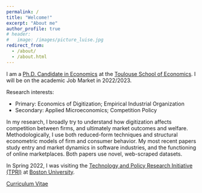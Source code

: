 ```yaml
---
permalink: /
title: "Welcome!"
excerpt: "About me"
author_profile: true
# header:
#   image: /images/picture_luise.jpg 
redirect_from: 
  - /about/
  - /about.html
---
```



I am a [Ph.D. Candidate in Economics](https://www.tse-fr.eu/people/luise-eisfeld) at the [Toulouse School of Economics](https://www.tse-fr.eu). I will be on the academic Job Market in 2022/2023.

Research interests: 
* Primary: Economics of Digitization; Empirical Industrial Organization
* Secondary: Applied Microeconomics; Competition Policy

In my research, I broadly try to understand how digitization affects competition between firms, and ultimately market outcomes and welfare. Methodologically, I use both reduced-form techniques and structural econometric models of firm and consumer behavior. My most recent papers study entry and market dynamics in software industries, and the functioning of online marketplaces. Both papers use novel, web-scraped datasets.

In Spring 2022, I was visiting the [Technology and Policy Research Initiative (TPRI)](https://sites.bu.edu/tpri/) at [Boston University](https://www.bu.edu).

[Curriculum Vitae](https://luiseeisfeld.github.io/assets/docs/CV_Eisfeld_TSE.pdf) 


